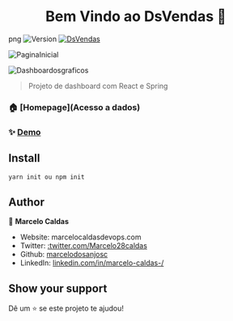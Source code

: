 <h1 align="center">Bem Vindo ao DsVendas 👋</h1>
<p>
png
  <img alt="Version" src="https://user-images.githubusercontent.com/42070237/118178509-07479c80-b402-11eb-85b0-03bb91971338.png" />
  <a href="https://marcelo-caldas-dsvendas.netlify.app/" target="_blank">
    <img alt="DsVendas" src="" />
  </a>
</p>



![PaginaInicial](https://user-images.githubusercontent.com/42070237/118177803-2eea3500-b401-11eb-92dd-1ab9ba0e84e6.png)

![Dashboardosgraficos](https://user-images.githubusercontent.com/42070237/118177841-39a4ca00-b401-11eb-8135-eb9629652c5b.png)


> Projeto de dashboard com React e Spring

### 🏠 [Homepage](Acesso a dados)

### ✨ [Demo](https://marcelo-caldas-dsvendas.netlify.app/)

## Install

```sh
yarn init ou npm init
```

## Author

👤 **Marcelo Caldas**

* Website: marcelocaldasdevops.com
* Twitter: [:twitter.com/Marcelo28caldas](https://twitter.com/https:\/\/twitter.com\/Marcelo28caldas)
* Github: [marcelodosanjosc](https://github.com/marcelodosanjosc)
* LinkedIn: [linkedin.com/in/marcelo-caldas-/](https://linkedin.com/in/linkedin.com\/in\/marcelo-caldas-\/)

## Show your support

Dê um ⭐️ se este projeto te ajudou!



